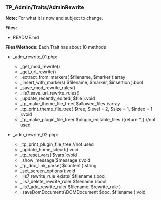 ### TP_Admin/Traits/AdminRewrite

**Note:** For what it is now and subject to change. 

**Files:** 
- README.md

**Files/Methods:** Each Trait has about 10 methods

- _adm_rewrite_01.php: 	
	* _get_mod_rewrite() 
	* _get_url_rewrite() 
	* _extract_from_markers( $filename, $marker ):array 
	* _insert_with_markers( $filename, $marker, $insertion ):bool 
	* _save_mod_rewrite_rules() 
	* _iis7_save_url_rewrite_rules() 
	* _update_recently_edited( $file ):void 
	* _tp_make_theme_file_tree( $allowed_files ):array 
	* _tp_print_theme_file_tree( $tree, $level = 2, $size = 1, $index = 1 ):void 
	* _tp_make_plugin_file_tree( $plugin_editable_files ){return '';} //not used

- _adm_rewrite_02.php: 	
	* _tp_print_plugin_file_tree //not used 
	* _update_home_siteurl():void 
	* _tp_reset_vars( $vars ):void 
	* _show_message($message ):void 
	* _tp_doc_link_parse( $content ):string 
	* _set_screen_options():void 
	* _iis7_rewrite_rule_exists( $filename ):bool 
	* _iis7_delete_rewrite_rule( $filename ):bool 
	* _iis7_add_rewrite_rule( $filename, $rewrite_rule ) 
	* _saveDomDocument(\DOMDocument $doc, $filename ):void 
